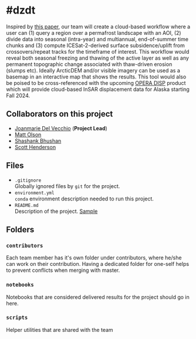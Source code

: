 # #dzdt
Inspired by [this paper](https://agupubs.onlinelibrary.wiley.com/doi/full/10.1029/2020EA001538), our team will create a cloud-based workflow where a user can (1) query a region over a permafrost landscape with an AOI, (2) divide data into seasonal (intra-year) and multiannual, end-of-summer time chunks and (3) compute ICESat-2-derived surface subsidence/uplift from crossovers/repeat tracks for the timeframe of interest. This workflow would reveal both seasonal freezing and thawing of the active layer as well as any permanent topographic change associated with thaw-driven erosion (slumps etc). Ideally ArcticDEM and/or visible imagery can be used as a basemap in an interactive map that shows the results. This tool would also be poised to be cross-referenced with the upcoming [OPERA DISP](https://www.jpl.nasa.gov/go/opera/products) product which will provide cloud-based InSAR displacement data for Alaska starting Fall 2024.

## Collaborators on this project
- [Joanmarie Del Vecchio](https://github.com/jmdelvecchio) (**Project Lead**)
- [Matt Olson](https://github.com/mattols)
- [Shashank Bhushan](https://github.com/ShashankBice)
- [Scott Henderson](https://github.com/scottyhq)



## Files

* `.gitignore`
<br> Globally ignored files by `git` for the project.
* `environment.yml`
<br> `conda` environment description needed to run this project.
* `README.md`
<br> Description of the project. [Sample](https://geohackweek.github.io/wiki/github_project_management.html#project-guidelines)

## Folders

### `contributors`
Each team member has it's own folder under contributors, where he/she can
work on their contribution. Having a dedicated folder for one-self helps to 
prevent conflicts when merging with master.

### `notebooks`
Notebooks that are considered delivered results for the project should go in
here.

### `scripts`
Helper utilities that are shared with the team

